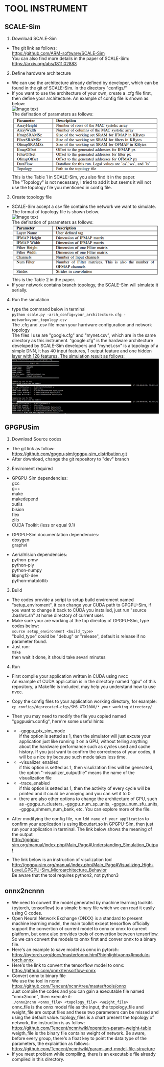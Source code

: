 # TOOL INSTRUMENT

## SCALE-Sim  
1. Download SCALE-Sim  
* The git link as follows:  
https://github.com/ARM-software/SCALE-Sim  
You can also find more details in the paper of SCALE-Sim:  
https://arxiv.org/abs/1811.02883
2. Define hardware architecture  
* We can use the architecture already defined by developer, which can be found in the git of SCALE-Sim. In the directory "configs/"   
* If you want to use the architecture of your own, create a .cfg file first, then define your architecture. An example of config file is shown as below:  
![Image text](https://raw.githubusercontent.com/AnandS09/SCALE-Sim/master/images/config_example.png)  
The defination of parameters as follows:  
![Image text](https://raw.githubusercontent.com/zhaoliangzhang/mittos_dnn/master/image/config_parameter.PNG)  
This is the Table 1 in SCALE-Sim, you also find it in the paper.  
The "Topology" is not necessary, I tried to add it but seems it will not use the topology file you mentioned in config file.  

3. Create topology file  
* SCALE-Sim accept a csv file contains the network we want to simulate. The format of topology file is shown below.  
![Image text](https://raw.githubusercontent.com/AnandS09/SCALE-Sim/master/images/yolo_tiny_csv.png)  
The defination of parameters as follows:
![Image text](https://raw.githubusercontent.com/zhaoliangzhang/mittos_dnn/master/image/topology_parameter.PNG)  
This is the Table 2 in the paper.
* If your network contains branch topology, the SCALE-Sim will simulate it serially.  

4. Run the simulation  
* type the command below in terminal  
 `python scale.py -arch_config=your_architecture.cfg -network=your_topology.csv`  
The .cfg and .csv file mean your hardware configuration and network topology  
The files I use are "google.cfg" and "mynet.csv", which are in the same directory as this instrument. "google.cfg" is the hardware architecture developed by SCALE-Sim developers and "mynet.csv" is a topology of a simple DNN, it has 40 input features, 1 output feature and one hidden layer with 128 features. The simulation result as follows:  
![Image text](https://raw.githubusercontent.com/zhaoliangzhang/mittos_dnn/master/image/SCALE_Sim_Result.PNG)

## GPGPUSim  
1. Download Source codes  
* The git link as follow:  
https://github.com/gpgpu-sim/gpgpu-sim_distribution.git  
* After download, change the git repository to "dev" branch

2. Enviroment required  
* GPGPU-Sim dependencies:  
gcc  
g++  
make  
makedepend  
xutils  
bision  
flex  
zlib  
CUDA Toolkit (less or equal 9.1)

* GPGPU-Sim documentation dependencies:  
doxygen  
graphvi  

* AerialVision dependencies:  
python-pmw  
python-ply  
python-numpy  
libpng12-dev  
python-matplotlib  

3. Build  
* The codes provide a script to setup build enviroment named "setup_enviroment", it can change your CUDA path to GPGPU-Sim, if you want to change it back to CUDA you installed, just run "source .bashrc.sh" at home directory of current user.
* Make sure your are working at the top directoy of GPGPU-SIm, type codes below:  
`source setup_environment <build_type>`  
"build_type" could be "debug" or "release", default is release if no parameter found.  
* Just run:  
`make`  
then wait it done, it should take sevarl minutes  

4. Run  
* First compile your application written in CUDA using nvcc  
An example of CUDA application is in the directory named "gpu" of this repository, a Makefile is included, may help you understand how to use nvcc.  
* Copy the config files to your application working directory, for example:  
`cp configs/deprecated-cfgs/SM6_GTX1080/* your_working_directory/`  
* Then you may need to modify the file you copied named "gpgpusim.config", here're some useful hints:  
* * -gpgpu_ptx_sim_mode  
if the option is setted as 1, then the simulator will just excute your application just like running it on a GPU, without telling anything about the hardware performance such as cycles used and cache history. If you just want to confirm the correctness of your codes, it will be a nice try because such mode takes less time.
* * -visualizer_enabled  
if this option is setted as 1, then visulization files will be generated, the option "-visualizer_outputfile" means the name of the visualization file
* * -trace_enabled  
if this option is setted as 1, then the activity of every cycle will be printed and it could be annoying and you can set it to 0
* * there are also other options to change the architecture of GPU, such as -gpgpu_n_clusters, -gpgpu_num_sp_units, -gpgpu_num_sfu_units, -gpgpu_shmem_num_bank, etc. You can explore more of the file.

* After modifying the config file, run `ldd name_of_your_application` to confirm your application is using libcudart.so in GPGPU-Sim, then just run your application in terminal. The link below shows the meaning of the output  
http://gpgpu-sim.org/manual/index.php/Main_Page#Understanding_Simulation_Output  

* The link below is an instruction of visulization tool  
http://gpgpu-sim.org/manual/index.php/Main_Page#Visualizing_High-Level_GPGPU-Sim_Microarchitecture_Behavior  
Be aware that the tool requires python2, not python3  

## onnx2ncnnn  
* We need to convert the model generated by machine learning toolkits (pytorch, tensorflow) to a simple binary file which we can read it easily using C codes. 
* Open Neural Network Exchange (ONXX) is a standard to present machine learning model, the main toolkit except tensorflow officially support the convertion of current model to onnx or onnx to current platform, but onnx also provides tools of convertion between tensorflow. So we can convert the models to onnx first and conver onnx to a binary file.
* Here's an example to save model as onnx in pytorch:  
https://pytorch.org/docs/master/onnx.html?highlight=onnx#module-torch.onnx  
* Here's the link to convert the tensorflow model to onnx:  
https://github.com/onnx/tensorflow-onnx  
* Convert onnx to binary file  
We use the tool in ncnn:  
https://github.com/Tencent/ncnn/tree/master/tools/onnx  
Just compile the codes and you can gain a executable file named "onnx2ncnn", then execute it:  
`./onnx2ncnn <onnx_file> <topology_file> <weight_file>`  
onnx_file is the onnx model file as the input, the topology_file and weight_file are output files and these two parameters can be missed and using the default value. toplogy_files is a chart present the topology of network, the instruction is as follow:  
https://github.com/Tencent/ncnn/wiki/operation-param-weight-table  
weigth_file is the binary file contains weight of network. Be aware, before every group, there's a float key to point the data type of the parameters, the explaintion as follows:  
https://github.com/Tencent/ncnn/wiki/param-and-model-file-structure  
* If you meet problem while compiling, there is an executable file already compiled in this directory. 